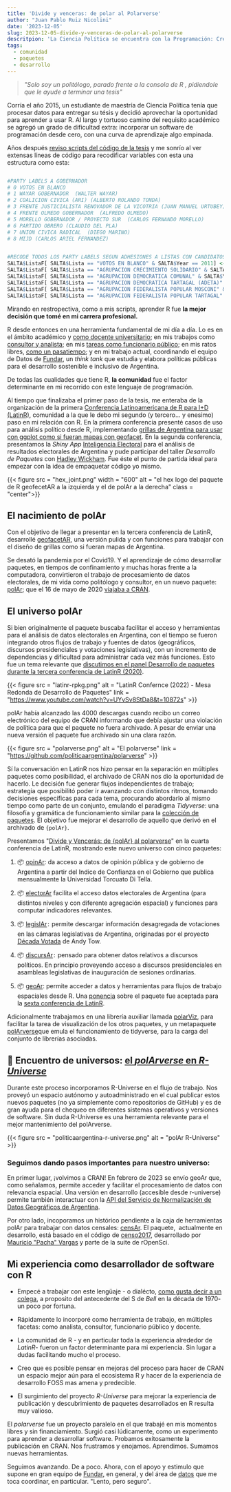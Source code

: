 ```yaml
---
title: 'Divide y venceras: de polar al Polarverse'
author: "Juan Pablo Ruiz Nicolini"
date: '2023-12-05'
slug: 2023-12-05-divide-y-venceras-de-polar-al-polarverse
descritpion: 'La Ciencia Política se encuentra con la Programación: Creando el polarverse con R y la Influencia de LatinR'
tags: 
  - comunidad
  - paquetes
  - desarrollo
---
```


> *"Solo soy un politólogo, parado frente a la consola de R , pidiendole que le ayude a terminar una tesis"*

Corría el año 2015, un estudiante de maestría de Ciencia Política tenía que procesar datos para entregar su tésis y decidió aprovechar la oportunidad para aprender a usar R. Al largo y tortuoso camino del requisito académico se agregó un grado de dificultad extra: incorporar un software de programación desde cero, con una curva de aprendizaje algo empinada.

Años después [reviso scripts del código de la tesis](https://github.com/TuQmano/evoteSALTA_UTDT) y me sonrío al ver extensas líneas de código para recodificar variables con esta una estructura como esta:

```r

#PARTY LABELS A GOBERNADOR
# 0 VOTOS EN BLANCO
# 1 WAYAR GOBERNADOR  (WALTER WAYAR)
# 2 COALICION CIVICA (ARI) (ALBERTO ROLANDO TONDA)
# 3 FRENTE JUSTICIALISTA RENOVADOR DE LA VICOTRIA (JUAN MANUEL URTUBEY)
# 4 FRENTE OLMEDO GOBERNADOR  (ALFREDO OLMEDO)
# 5 MORELLO GOBERNADOR / PROYECTO SUR  (CARLOS FERNANDO MORELLO)
# 6 PARTIDO OBRERO (CLAUDIO DEL PLA)
# 7 UNION CIVICA RADICAL  (DIEGO MARINO)
# 8 MIJD (CARLOS ARIEL FERNANDEZ)


#RECODE TODOS LOS PARTY LABELS SEGUN ADHESIONES A LISTAS CON CANDIDATOS A GOBERNADOR
SALTA$ListaF[ SALTA$Lista == "VOTOS EN BLANCO" & SALTA$Year == 2011] <-9999
SALTA$ListaF[ SALTA$Lista == "AGRUPACION CRECIMIENTO SOLIDARIO" & SALTA$Year == 2011] <-3
SALTA$ListaF[ SALTA$Lista == "AGRUPACION DEMOCRATICA COMUNAL" & SALTA$Year == 2011] <-3
SALTA$ListaF[ SALTA$Lista == "AGRUPACION DEMOCRATICA TARTAGAL (ADETA)" & SALTA$Year == 2011] <-3
SALTA$ListaF[ SALTA$Lista == "AGRUPACION FEDERALISTA POPULAR MOSCONI" & SALTA$Year == 2011] <-1
SALTA$ListaF[ SALTA$Lista == "AGRUPACION FEDERALISTA POPULAR TARTAGAL" & SALTA$Year == 2011] <-3
```

Mirando en restropectiva, como a mis scripts, aprender R fue **la mejor decisión que tomé en mi carrera profesional.**

R desde entonces en una herramienta fundamental de mi día a día. Lo es en el ámbito académico y [como docente universitario](https://tuqmano.github.io/geo_utdt/); en mis trabajos como [consultor y analista](https://twitter.com/menta_arg); en mis [tareas como funcionario público](https://ropensci.org/es/blog/2022/11/23/r-universe-stars-1-es/); en mis ratos libres, [como un pasatiempo](https://twitter.com/TuQmano/status/1426882408574595072); y en mi trabajo actual, coordinando el equipo de Datos de [Fundar](https://fund.ar/), un _think tank_ que estudia y elabora políticas públicas para  el desarrollo sostenible e inclusivo de Argentina.  

De todas las cualidades que tiene R, **la comunidad** fue el factor determinante en mi recorrido con este lenguaje de programación.

Al tiempo que finalizaba el primer paso de la tesis, me enteraba de la organización de la primera [Conferencia Latinoamericana de R para I+D (LatinR)](https://latin-r.com/), comunidad a la que le debo mi segundo (y tercero... y enesimo) paso en mi relación con R. En la primera conferencia presenté casos de uso para análisis político desde R, implementando [grillas de Argentina para usar con ggplot como si fueran mapas con geofacet](https://www.researchgate.net/publication/327382101_Geofaceting_Argentina_LatinR_2018). En la segunda conferencia, presentamos la *Shiny App* [Inteligencia Electoral](http://inteligenciaelectoral.mentacomunicacion.com.ar/) para el análisis de resultados electorales de Argentina y pude participar del taller  _Desarrollo de Paquetes_ con [Hadley Wickham](https://hadley.nz/). Fue éste el punto de partida ideal para empezar con la idea de empaquetar código yo mismo.

{{< figure src = "hex_joint.png" width = "600" alt = "el hex logo del paquete de R geofecetAR a la izquierda y el de polAr a la derecha" class = "center">}}

## El nacimiento de polAr

Con el objetivo de llegar a presentar en la tercera conferencia de LatinR, desarrollé [geofacetAR](https://electorarg.github.io/geofaceteAR/), una versión pulida y con funciones para trabajar con el diseño de grillas como si fueran mapas de Argentina.

Se desató la pandemia por el Covid19. Y el aprendizaje de cómo desarrollar paquetes, en tiempos de confinamiento y muchas horas frente a la computadora, convirtieron el trabajo de procesamiento de datos electorales, de mi vida como politólogo y consultor, en un nuevo paquete: [polAr](https://github.com/electorArg/polAr); que el 16 de mayo de 2020 [viajaba a CRAN](https://twitter.com/CRANberriesFeed/status/1261597845808975872).

## El universo polAr

Si bien originalmente el paquete buscaba facilitar el acceso y herramientas para el análisis de datos electorales en Argentina, con el tiempo se fueron integrando otros flujos de trabajo y fuentes de datos (geográficos, discursos presidenciales y votaciones legislativas), con un incremento de dependencias y dificultad para administrar cada vez más funciones. Esto fue un tema relevante que [discutimos en el panel Desarrollo de paquetes durante la tercera conferencia de LatinR (2020)](https://www.youtube.com/watch?v=UYvSv8StDa8&t=10872s).


{{< figure src = "latinr-rpkg.png" alt = "LatinR Confernce (2022) - Mesa Redonda de Desarrollo de Paquetes" link = "https://www.youtube.com/watch?v=UYvSv8StDa8&t=10872s" >}}

polAr había alcanzado las 4000 descargas cuando recibo un correo electrónico del equipo de CRAN informando que debía ajustar una violación de política para que el paquete no fuera archivado. A pesar de enviar una nueva versión el paquete fue archivado sin una clara razón.

{{< figure src = "polarverse.png" alt = "El polarverse" link = "https://github.com/politicaargentina/polarverse" >}}

Sí la conversación en LatinR nos hizo pensar en la separación en múltiples paquetes como posibilidad, el archivado de CRAN nos dio la oportunidad de hacerlo. Le decisión fue generar flujos independientes de trabajo; estrategia que posibilitó poder ir avanzando con distintos ritmos, tomando decisiones específicas para cada tema, procurando abordarlo al mismo tiempo como parte de un conjunto, emulando el paradigma *Tidyverse*: una filosofía y gramática de funcionamiento similar para la [colección de paquetes](https://tuqmano.ar/2021/06/05/de-polar-al-polarverse/). El objetivo fue mejorar el desarrollo de aquello que derivó en el archivado de `{polAr}`.

Presentamos "[Divide y Vencerás: de {polAr} al polarverse](https://github.com/TuQmano/latinr2021/blob/master/divide_reinaras/divide_reinaras.pdf)" en la cuarta conferencia de LatinR, mostrando este nuevo universo con cinco paquetes:

1. 📦 [opinAr](https://politicaargentina.r-universe.dev/opinAr): da acceso a datos de opinión pública y de gobierno de Argentina a partir del Indice de Confianza en el Gobierno que publica mensualmente la Universidad Torcuato Di Tella.

2. 📦 [electorAr](https://politicaargentina.r-universe.dev/electorAr) facilita el acceso datos electorales de Argentina (para distintos niveles y con diferente agregación espacial) y funciones para computar indicadores relevantes.

3. 📦 [legislAr](https://politicaargentina.r-universe.dev/legislAr)`:` permite descargar información desagregada de votaciones en las cámaras legislativas de Argentina, originadas por el proyecto [Década Votada](https://andytow.com/scripts/disciplina/index-d.html) de Andy Tow.

4. 📦 [discursAr](https://politicaargentina.r-universe.dev/discursAr)`:` pensado para obtener datos relativos a discursos políticos. En principio proveyendo acceso a discursos presidenciales en asambleas legislativas de inauguración de sesiones ordinarias.

5. 📦 [geoAr](https://politicaargentina.r-universe.dev/geoAr): permite acceder a datos y herramientas para flujos de trabajo espaciales desde R. Una [ponencia](https://github.com/TuQmano/latinr2023/blob/main/geoAr/geoAr.pdf) sobre el paquete fue aceptada para la [sexta conferencia de LatinR](https://latin-r.com/).

Adicionalmente trabajamos en una librería auxiliar llamada [polarViz](https://politicaargentina.r-universe.dev/polArViz), para facilitar la tarea de visualización de los otros paquetes, y un metapaquete [polArverse](https://politicaargentina.r-universe.dev/polArverse)que emula el funcionamiento de tidyverse, para la carga del conjunto de librerías asociadas.

## 🌠 Encuentro de universos: [el *polArverse* en *R-Universe*](https://politicaargentina.r-universe.dev/builds)

Durante este proceso incorporamos R-Universe en el flujo de trabajo. Nos proveyó un espacio autónomo y autoadministrado en el cual publicar estos nuevos paquetes (no ya simplemente como repositorios de GitHub) y es de gran ayuda para el chequeo en diferentes sistemas operativos y versiones de software. Sin duda R-Universe es una herramienta relevante para el mejor mantenimiento del polArverse.

{{< figure src = "politicaargentina-r-universe.png" alt = "polAr R-Universe" >}}

### Seguimos dando pasos importantes para nuestro universo:

En primer lugar, ¡volvimos a CRAN! En febrero de 2023 se envío geoAr que, como señalamos, permite acceder y facilitar el procesamiento de datos con relevancia espacial. Una versión en desarrollo (accesible desde r-universe) permite también interactuar con la [API del Servicio de Normalización de Datos Geográficos de Argentina](https://georef-ar-api.readthedocs.io/es/latest/).

Por otro lado, incoporamos un histórico pendiente a la caja de herramientas polAr para trabajar con datos censales: [censAr](https://github.com/PoliticaArgentina/censAr). El paquete,  actualmente en desarrollo, está basado en el código de [censo2017](https://docs.ropensci.org/censo2017/), desarrollado por [Mauricio "Pacha" Vargas](https://ropensci.org/author/pach%C3%A1-aka-mauricio-vargas-sep%C3%BAlveda/) y parte de la suite de rOpenSci.

## Mi experiencia como desarrollador de software con R

-   Empecé a trabajar con este lengüaje - o dialécto, [como gusta decir a un colega](https://tuqmano.github.io/CienciaDeDatosCiPol/clases/clase1.html#12), a proposito del antecedente del S de *Bell* en la década de 1970- un poco por fortuna.

-   Rápidamente lo incorporé como herramienta de trabajo, en múltiples facetas: como analista, consultor, funcionario público y docente.

-   La comunidad de R - y en particular toda la experiencia alrededor de *LatinR*- fueron un factor determinante para mi experiencia. Sin lugar a dudas facilitando mucho el proceso.

-   Creo que es posible pensar en mejoras del proceso para hacer de CRAN un espacio mejor aún para el ecosistema R y hacer de la experiencia de desarrollo FOSS mas amena y predecible.

-   El surgimiento del proyecto *R-Universe* para mejorar la experiencia de publicación y descubrimiento de paquetes desarrollados en R resulta muy valioso.

El *polarverse* fue un proyecto paralelo en el que trabajé en mis momentos libres y sin financiamiento. Surgió casi lúdicamente, como un experimento para aprender a desarrollar software. Probamos exitosamente la publicación en CRAN. Nos frustramos y enojamos. Aprendimos. Sumamos nuevas herramientas. 

Seguimos avanzando. De a poco.  Ahora, con el apoyo y estimulo que supone en gran equipo de [Fundar](https://fund.ar/), en general, y del área de [datos](https://fund.ar/area/datos/) que me toca coordinar, en particular. "Lento, pero seguro".


